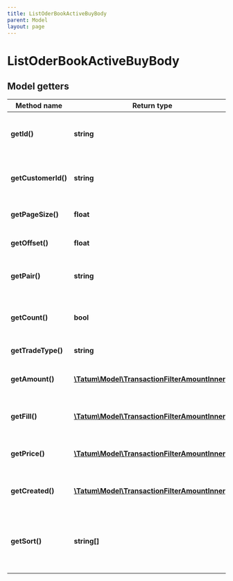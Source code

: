 ```yaml
---
title: ListOderBookActiveBuyBody
parent: Model
layout: page
---
```


# ListOderBookActiveBuyBody

## Model getters

Method name | Return type | Description | Notes
------------ | ------------- | ------------- | -------------
**getId()** | **string** | Account ID. If present, list current active sell trades for that account. <br>Example: `5e68c66581f2ee32bc354087` | [optional]
**getCustomerId()** | **string** | Customer ID. If present, list current active buy trades for that customer. <br>Example: `5e68c66581f2ee32bc354087` | [optional]
**getPageSize()** | **float** | Max number of items per page is 50. <br>Example: `10` |
**getOffset()** | **float** | Offset to obtain next page of the data. <br>Example: `0` | [optional]
**getPair()** | **string** | Trade pair. If present, list current active sell trades for that pair. <br>Example: `BTC/EUR` | [optional]
**getCount()** | **bool** | Get the total trade pair count based on the filter. Either count or pageSize is accepted. <br>Example: `true` | [optional]
**getTradeType()** | **string** | Trade type. <br>Example: `BUY` | [optional]
**getAmount()** | [**\Tatum\Model\TransactionFilterAmountInner[]**](../TransactionFilterAmountInner) | Amount of the trade. AND is used between filter options. <br>Example: `null` | [optional]
**getFill()** | [**\Tatum\Model\TransactionFilterAmountInner[]**](../TransactionFilterAmountInner) | Fill of the trade. AND is used between filter options. <br>Example: `null` | [optional]
**getPrice()** | [**\Tatum\Model\TransactionFilterAmountInner[]**](../TransactionFilterAmountInner) | Price of the trade. AND is used between filter options. <br>Example: `null` | [optional]
**getCreated()** | [**\Tatum\Model\TransactionFilterAmountInner[]**](../TransactionFilterAmountInner) | Created date of the trade. AND is used between filter options. <br>Example: `null` | [optional]
**getSort()** | **string[]** | Sorts the result by selected property. The priority of the items is determined by order of the sort properties in array. <br>Example: `null` | [optional]

